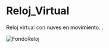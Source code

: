 # Reloj_Virtual
Reloj virtual con nuves en movimiento...

![FondoReloj](https://github.com/gohset/Reloj_Virtual/assets/76674375/84570712-d9c7-4c46-ba8c-515b1b065dc0)
